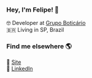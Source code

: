 ### Hey, I'm Felipe! 👋

🤓 Developer at [Grupo Boticário](https://www.linkedin.com/company/grupo-boticario/) <br>
🇧🇷 Living in SP, Brazil <br>

### Find me elsewhere 🌎

🚀 [Site](https://felipe-ssilva.github.io/) <br>
💼 [LinkedIn](https://www.linkedin.com/in/felipe-da-silva-b8664562/) <br>

<!--
**felipe-ssilva/felipe-ssilva** is a ✨ _special_ ✨ repository because its `README.md` (this file) appears on your GitHub profile.

Here are some ideas to get you started:

- 🔭 I’m currently working on ...
- 🌱 I’m currently learning ...
- 👯 I’m looking to collaborate on ...
- 🤔 I’m looking for help with ...
- 💬 Ask me about ...
- 📫 How to reach me: ...
- 😄 Pronouns: ...
- ⚡ Fun fact: ...
-->
